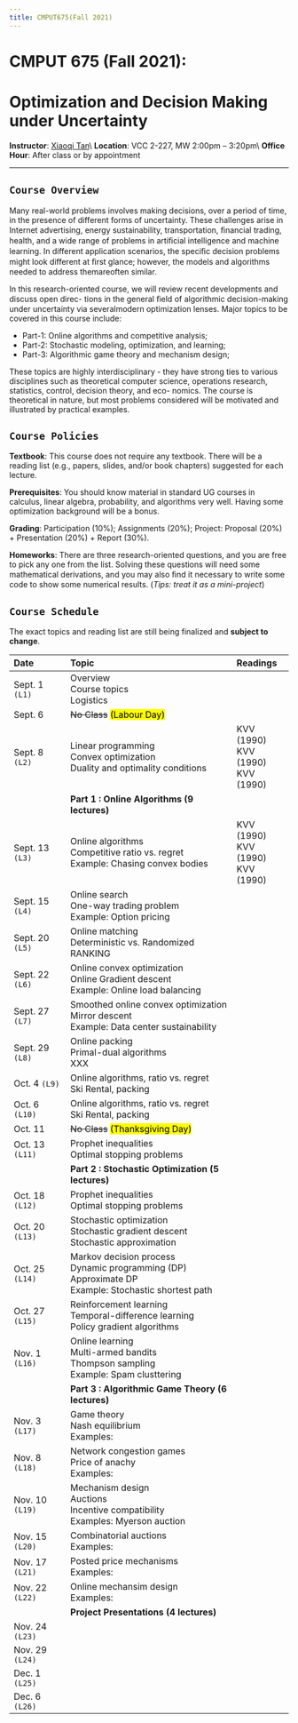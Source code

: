 ```yaml
---
title: CMPUT675(Fall 2021)
---
```



# CMPUT 675 (Fall 2021): 
# Optimization and Decision Making under Uncertainty

**Instructor**: [Xiaoqi Tan](/)\\
**Location**:  VCC 2-227, MW 2:00pm – 3:20pm\\
**Office Hour**: After class or by appointment

---

## `Course Overview`

Many real-world problems involves making decisions, over a period of time, in the presence of different forms of uncertainty. These challenges arise in Internet advertising, energy sustainability, transportation, ﬁnancial trading, health, and a wide range of problems in artiﬁcial intelligence and machine learning. In different application scenarios, the speciﬁc decision problems might look different at ﬁrst glance; however, the models and algorithms needed to address themareoften similar. 

In this research-oriented course, we will review recent developments and discuss open direc- tions in the general ﬁeld of algorithmic decision-making under uncertainty via severalmodern optimization lenses. Major topics to be covered in this course include:

- Part-1: Online algorithms and competitive analysis; 
- Part-2: Stochastic modeling, optimization, and learning; 
- Part-3: Algorithmic game theory and mechanism design;

These topics are highly interdisciplinary - they have strong ties to various disciplines such as theoretical computer science, operations research, statistics, control, decision theory, and eco- nomics. The course is theoretical in nature, but most problems considered will be motivated and illustrated by practical examples.


## `Course Policies`

**Textbook**: This course does not require any textbook. There will be a reading list (e.g., papers, slides, and/or book chapters) suggested for each lecture.

**Prerequisites**: You should know material in standard UG courses in calculus, linear algebra, probability, and algorithms very well. Having some optimization background will be a bonus. 

**Grading**: Participation (10%); Assignments (20%); Project: Proposal (20%) + Presentation (20%) + Report (30%).

**Homeworks**: There are three research-oriented questions, and you are free to pick any one from the list. Solving these questions will need some mathematical derivations, and you may also ﬁnd it necessary to write some code to show some numerical results. (_Tips: treat it as a mini-project_)

## `Course Schedule` 

The exact topics and reading list are still being finalized and **subject to change**. 


| Date            | Topic                                         |  Readings                 |
|:-------------   | :-----                                        |  :-----                   |
| Sept. 1 `(L1)`  | Overview <br> Course topics <br> Logistics    |                           |
| Sept. 6         | ~~No Class~~  <mark> (Labour Day)</mark>                      |                          |
| Sept. 8 `(L2)`    | Linear programming <br> Convex optimization <br> Duality and optimality conditions  |   KVV (1990) <br>  KVV (1990) <br>  KVV (1990) |
|                 | **Part 1 : Online Algorithms (9 lectures)**     |       |
| Sept. 13 `(L3)`   | Online algorithms <br> Competitive ratio vs. regret <br> Example: Chasing convex bodies    |     KVV (1990) <br>  KVV (1990) <br>  KVV (1990) |
| Sept. 15 `(L4)`   | Online search <br> One-way trading problem <br> Example: Option pricing    |     |
| Sept. 20 `(L5)`   | Online matching <br> Deterministic vs. Randomized   <br> RANKING    |     |
| Sept. 22 `(L6)`   | Online convex optimization <br> Online Gradient descent <br> Example: Online load balancing   |     |
| Sept. 27 `(L7)`   | Smoothed online convex optimization <br> Mirror descent  <br> Example: Data center sustainability    |     |
| Sept. 29 `(L8)`   | Online packing <br> Primal-dual algorithms <br> XXX   |     |
| Oct. 4   `(L9)`   | Online algorithms, ratio vs. regret <br> Ski Rental, packing    |     |
| Oct. 6  `(L10)`   | Online algorithms, ratio vs. regret <br> Ski Rental, packing    |     |
| Oct. 11         |  ~~No Class~~  <mark> (Thanksgiving Day) </mark>   |     |
| Oct. 13  `(L11)`  | Prophet inequalities <br> Optimal stopping problems   |     |
|                 | **Part 2 : Stochastic Optimization (5 lectures)** |     |
| Oct. 18  `(L12)`  | Prophet inequalities <br> Optimal stopping problems   |     |
| Oct. 20  `(L13)`  | Stochastic optimization <br> Stochastic gradient descent <br> Stochastic approximation  |      |
| Oct. 25  `(L14)`  | Markov decision process <br> Dynamic programming (DP) <br> Approximate DP <br> Example: Stochastic shortest path   |     |
| Oct. 27  `(L15)`  | Reinforcement learning <br> Temporal-difference learning <br> Policy gradient algorithms   |      |
| Nov. 1  `(L16)`  | Online learning <br> Multi-armed bandits <br> Thompson sampling <br> Example: Spam clusttering  |      |
|                 | **Part 3 : Algorithmic Game Theory (6 lectures)**    |  |
| Nov. 3  `(L17)`  | Game theory <br> Nash equilibrium <br> Examples:   |     |
| Nov. 8  `(L18)`  | Network congestion games <br> Price of anachy <br> Examples:  |     |
| Nov. 10 `(L19)`  | Mechanism design <br> Auctions <br> Incentive compatibility <br> Examples: Myerson auction   |      |
| Nov. 15  `(L20)`  | Combinatorial auctions <br> Examples:   |       |
| Nov. 17  `(L21)`  | Posted price mechanisms <br> Examples:  |       |
| Nov. 22  `(L22)`  | Online mechansim design <br> Examples:  |       |
|                 | **Project Presentations (4 lectures)** |               |
| Nov. 24  `(L23)`  |                 |       |
| Nov. 29  `(L24)`  |                 |       |
| Dec. 1  `(L25)`   |                 |       |
| Dec. 6  `(L26)`  |                 |       |
